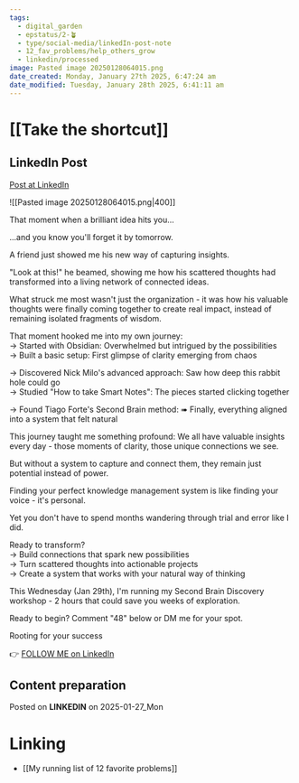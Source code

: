 ```yaml
---
tags:
  - digital_garden
  - epstatus/2-🪴
  - type/social-media/linkedIn-post-note
  - 12_fav_problems/help_others_grow
  - linkedin/processed
image: Pasted image 20250128064015.png
date_created: Monday, January 27th 2025, 6:47:24 am
date_modified: Tuesday, January 28th 2025, 6:41:11 am
---
```

# [[Take the shortcut]]
## LinkedIn Post
[Post at LinkedIn](https://www.linkedin.com/posts/sebastiankamilli_that-moment-when-a-brilliant-idea-hits-you-activity-7289537573364858880-1OLP?utm_source=share&utm_medium=member_desktop)

![[Pasted image 20250128064015.png|400]]

That moment when a brilliant idea hits you...

...and you know you'll forget it by tomorrow.

A friend just showed me his new way of capturing insights.  

"Look at this!" he beamed, showing me how his scattered thoughts had transformed into a living network of connected ideas. 

What struck me most wasn't just the organization - it was how his valuable thoughts were finally coming together to create real impact, instead of remaining isolated fragments of wisdom.

That moment hooked me into my own journey:  
→ Started with Obsidian: Overwhelmed but intrigued by the possibilities  
→ Built a basic setup: First glimpse of clarity emerging from chaos  

→ Discovered Nick Milo's advanced approach: Saw how deep this rabbit hole could go  
→ Studied "How to take Smart Notes": The pieces started clicking together  

→ Found Tiago Forte's Second Brain method: 
➠ Finally, everything aligned into a system that felt natural

This journey taught me something profound:
We all have valuable insights every day - those moments of clarity, 
those unique connections we see. 

But without a system to capture and connect them, 
they remain just potential instead of power.

Finding your perfect knowledge management system is like finding your voice - it's personal. 

Yet you don't have to spend months wandering through trial and error like I did.

Ready to transform?  
→ Build connections that spark new possibilities  
→ Turn scattered thoughts into actionable projects  
→ Create a system that works with your natural way of thinking  

This Wednesday (Jan 29th), I'm running my Second Brain Discovery workshop - 2 hours that could save you weeks of exploration. 

Ready to begin? Comment "48" below or DM me for your spot.

Rooting for your success

👉 [FOLLOW ME on LinkedIn](https://www.linkedin.com/comm/mynetwork/discovery-see-all?usecase=PEOPLE_FOLLOWS&followMember=sebastiankamilli)

## Content preparation

Posted on **LINKEDIN** on 2025-01-27_Mon
# Linking
+ [[My running list of 12 favorite problems]]